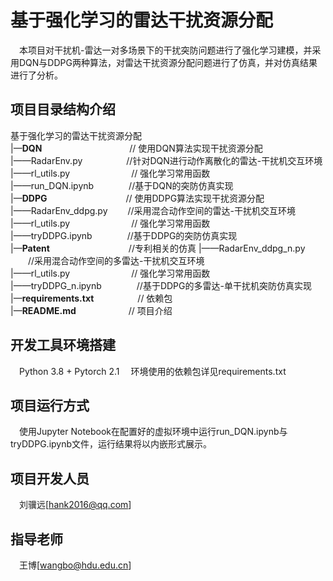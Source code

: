 # 基于强化学习的雷达干扰资源分配
&emsp;本项目对干扰机-雷达一对多场景下的干扰突防问题进行了强化学习建模，并采用DQN与DDPG两种算法，对雷达干扰资源分配问题进行了仿真，并对仿真结果进行了分析。

## 项目目录结构介绍
基于强化学习的雷达干扰资源分配  
   |—__DQN__&emsp;&emsp;&emsp;&emsp;&emsp;&emsp;&emsp;&emsp;&emsp;&emsp;// 使用DQN算法实现干扰资源分配  
   |——RadarEnv.py&emsp;&emsp;&emsp;&emsp;&emsp;//针对DQN进行动作离散化的雷达-干扰机交互环境  
   |——rl_utils.py&emsp;&emsp;&emsp;&emsp;&emsp;&emsp;&emsp;// 强化学习常用函数  
   |——run_DQN.ipynb&emsp;&emsp;&emsp;&emsp;//基于DQN的突防仿真实现  
   |—__DDPG__&emsp;&emsp;&emsp;&emsp;&emsp;&emsp;&emsp;&emsp;&emsp;// 使用DDPG算法实现干扰资源分配  
   |——RadarEnv_ddpg.py &emsp;&emsp;//采用混合动作空间的雷达-干扰机交互环境  
   |——rl_utils.py&emsp;&emsp;&emsp;&emsp;&emsp;&emsp;&emsp;// 强化学习常用函数  
   |——tryDDPG.ipynb&emsp;&emsp;&emsp;&emsp;//基于DDPG的突防仿真实现  
   |—__Patent__&emsp;&emsp;&emsp;&emsp;&emsp;&emsp;&emsp;&emsp;&emsp;//专利相关的仿真
   |——RadarEnv_ddpg_n.py &emsp;&emsp;//采用混合动作空间的多雷达-干扰机交互环境  
   |——rl_utils.py&emsp;&emsp;&emsp;&emsp;&emsp;&emsp;&emsp;// 强化学习常用函数  
   |——tryDDPG_n.ipynb&emsp;&emsp;&emsp;&emsp;//基于DDPG的多雷达-单干扰机突防仿真实现  
   |—__requirements.txt__&emsp;&emsp;&emsp;&emsp;&emsp;//  依赖包  
   |—__README.md__&emsp;&emsp;&emsp;&emsp;&emsp;&emsp;// 项目介绍  


## 开发工具环境搭建

&emsp;Python 3.8 + Pytorch 2.1
&emsp;环境使用的依赖包详见requirements.txt

## 项目运行方式
&emsp;使用Jupyter Notebook在配置好的虚拟环境中运行run_DQN.ipynb与tryDDPG.ipynb文件，运行结果将以内嵌形式展示。

## 项目开发人员
&emsp;刘骥远[hank2016@qq.com]

## 指导老师
&emsp;王博[wangbo@hdu.edu.cn]
